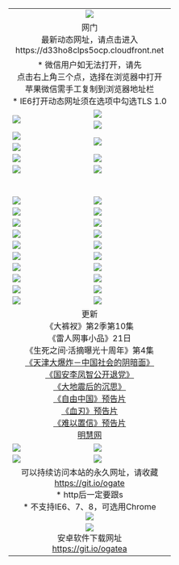 ﻿<table>
  <tr></tr>
  <tr><td colspan=2 align=center><img src="https://cloud.githubusercontent.com/assets/11880933/13434984/f430fae2-e012-11e5-814f-c2df1e82b247.jpg" /></td></tr>
  <tr><td colspan=2 align=center>网门<br>最新动态网址，请点击进入
<br>https://d33ho8clps5ocp.cloudfront.net
    </td>
  </tr>
  <tr>
    <td colspan=2 align=center>* 微信用户如无法打开，请先<br>点击右上角三个点，选择在浏览器中打开<br>苹果微信需手工复制到浏览器地址栏
    <br>* IE6打开动态网址须在选项中勾选TLS 1.0</td>
  </tr>
  <tr>
    <td rowspan=2><a href="https://d33ho8clps5ocp.cloudfront.net/ogUP.aspx?name=11DKC.mp4&list=11DKC" target="_blank"><img src="https://d33ho8clps5ocp.cloudfront.net/Up/11DKC1.jpg" /></a></td> 
    <td><div><a href="https://d33ho8clps5ocp.cloudfront.net/ogUP.aspx?name=LRWS.mp4&list=LRWS" target="_blank"><img src="https://d33ho8clps5ocp.cloudfront.net/Up/LRWS.jpg" /></a></td>
   </tr>
  <tr>
    <td><a href="https://d33ho8clps5ocp.cloudfront.net/ogNiceVedio.aspx" target="_blank"><img src="https://d33ho8clps5ocp.cloudfront.net/Up/11TGKDY.jpg" /></a></td>
  </tr>
  <tr>
    <td><a href="https://d33ho8clps5ocp.cloudfront.net/ogUP.aspx?name=JQR.mp4&count=2" target="_blank"><img src="https://d33ho8clps5ocp.cloudfront.net/Up/JQR.jpg" /></a></td>   
    <td rowspan=2><a href="https://d33ho8clps5ocp.cloudfront.net/ogUP.aspx?name=JP.mp4&count=9" target="_blank"><img src="https://d33ho8clps5ocp.cloudfront.net/Up/JP.jpg" /></td>
  </tr>
  <tr>
    <td><a href="https://d33ho8clps5ocp.cloudfront.net/ogUP.aspx?name=WH.mp4" target="_blank"><img src="https://d33ho8clps5ocp.cloudfront.net/Up/WH.jpg" /></a></td>
  </tr>
  <tr>
    <td><a href="https://d33ho8clps5ocp.cloudfront.net/ogUP.aspx?name=SSZJ.mp4&list=SSZJ" target="_blank"><img src="https://d33ho8clps5ocp.cloudfront.net/Up/SSZJ.jpg" /></a></td>
    <td><a href="https://d33ho8clps5ocp.cloudfront.net/ogUP.aspx?name=1XQK.mp4&count=13" target="_blank"><img src="https://d33ho8clps5ocp.cloudfront.net/Up/1XQK.jpg" /></a</td>
  </tr>
  <tr>
    <td><a href="https://d33ho8clps5ocp.cloudfront.net/ogUP.aspx?name=ZY.mp4&count=2015|16" target="_blank"><img src="https://d33ho8clps5ocp.cloudfront.net/Up/ZY.jpg" /></a</td>
    <td><a href="https://d33ho8clps5ocp.cloudfront.net/ogUP.aspx?name=XTFY.mp4&count=B|2,A|24" target="_blank"><img src="https://d33ho8clps5ocp.cloudfront.net/Up/XTFY.jpg" /></a></td>
  </tr>
  <tr height="40">
  </tr>
  <tr>
    <td><a href="https://d33ho8clps5ocp.cloudfront.net/ogUP.aspx?name=4SQQ.mp4&list=4SQQ" target="_blank"><img src="https://d33ho8clps5ocp.cloudfront.net/Up/4SQQ0.jpg"/></a></td>
    <td><a href="https://d33ho8clps5ocp.cloudfront.net/ogUP.aspx?name=4SHQ.mp4&list=4SHQ" target="_blank"><img src="https://d33ho8clps5ocp.cloudfront.net/Up/4SHQ0.jpg"/></a></td>
  </tr>
  <tr>
    <td><a href="https://d33ho8clps5ocp.cloudfront.net/ogUP.aspx?name=4SZG.mp4&list=4SZG" target="_blank"><img src="https://d33ho8clps5ocp.cloudfront.net/Up/4SZG0.jpg"/></a></td>
    <td><a href="https://d33ho8clps5ocp.cloudfront.net/ogUP.aspx?name=4SDJ.mp4&list=4SDJ" target="_blank"><img src="https://d33ho8clps5ocp.cloudfront.net/Up/4SDJ0.jpg"/></a></td>
  </tr>
  <tr>
    <td><a href="https://d33ho8clps5ocp.cloudfront.net/ogUP.aspx?name=4SGX.mp4&list=4SGX" target="_blank"><img src="https://d33ho8clps5ocp.cloudfront.net/Up/4SGX0.jpg"/></a></td>
    <td><a href="https://d33ho8clps5ocp.cloudfront.net/ogUP.aspx?name=4SHD.mp4&list=4SHD" target="_blank"><img src="https://d33ho8clps5ocp.cloudfront.net/Up/4SHD0.jpg"/></a></td>
  </tr>
  <tr>
    <td><a href="https://d33ho8clps5ocp.cloudfront.net/ogUP.aspx?name=4CTX.mp4&list=4CTX" target="_blank"><img src="https://d33ho8clps5ocp.cloudfront.net/Up/4CTX0.jpg"/></a></td>
    <td><a href="https://d33ho8clps5ocp.cloudfront.net/ogUP.aspx?name=4CWZ.mp4&list=4CWZ" target="_blank"><img src="https://d33ho8clps5ocp.cloudfront.net/Up/4CWZ0.jpg"/></a></td>
  </tr>
  <tr>
    <td><a href="https://d33ho8clps5ocp.cloudfront.net/onUP.aspx?name=https://d1qhweuvr3wm0g.cloudfront.net/" target="_blank"><img src="https://d33ho8clps5ocp.cloudfront.net/Up/0DTW.jpg"/></a></td>
    <td><a href="https://d33ho8clps5ocp.cloudfront.net/onUP.aspx?name=https://d240ns8up8earz.cloudfront.net/acenter/" target="_blank"><img src="https://d33ho8clps5ocp.cloudfront.net/Up/0TDW.jpg" /></a></td>
  </tr>
  <tr>
    <td><a href="https://d33ho8clps5ocp.cloudfront.net/onUP.aspx?name=https://d4508d6vomz2p.cloudfront.net/gb/nsc413.htm" target="_blank"><img src="https://d33ho8clps5ocp.cloudfront.net/Up/0DJY.jpg" /></a></td>
    <td><a href="https://d33ho8clps5ocp.cloudfront.net/onUP.aspx?name=https://d3bxwq7vzudb5l.cloudfront.net/xtr/gb/prog204.html" target="_blank"><img src="https://d33ho8clps5ocp.cloudfront.net/Up/0XTR.jpg" /></a></td>
  </tr>
  <tr>
    <td><a href="https://d33ho8clps5ocp.cloudfront.net/onUP.aspx?name=https://d3aj00iefsmfgc.cloudfront.net/" target="_blank"><img src="https://d33ho8clps5ocp.cloudfront.net/Up/0MHW.jpg" /></a></td>
    <td><a href="https://d33ho8clps5ocp.cloudfront.net/onUP.aspx?name=https://d1sbg9daat0zu5.cloudfront.net/" target="_blank"><img src="https://d33ho8clps5ocp.cloudfront.net/Up/0ZJW.jpg" /></a></td>
  </tr>
  <tr>
    <td><a href="https://d33ho8clps5ocp.cloudfront.net/ogUP.aspx?name=0FG.zip" target="_blank"><img src="https://d33ho8clps5ocp.cloudfront.net/Up/0FG.jpg" /></a></td>
    <td><a href="https://d33ho8clps5ocp.cloudfront.net/ogUP.aspx?name=0FGA.apk" target="_blank"><img src="https://d33ho8clps5ocp.cloudfront.net/Up/0FGA.jpg" /></a></td>
  </tr>
  <tr>
    <td><a href="https://d33ho8clps5ocp.cloudfront.net/ogUP.aspx?name=0U.zip" target="_blank"><img src="https://d33ho8clps5ocp.cloudfront.net/Up/0U.jpg" /></a></td>
    <td><a href="https://d33ho8clps5ocp.cloudfront.net/ogUP.aspx?name=0UA.apk" target="_blank"><img src="https://d33ho8clps5ocp.cloudfront.net/Up/0UA.jpg" /></a></td>
  </tr>
  <tr>
    <td><a href="https://d33ho8clps5ocp.cloudfront.net/ogUP.aspx?name=0iPPOTV.zip" target="_blank"><img src="https://d33ho8clps5ocp.cloudfront.net/Up/0iPPOTV.jpg" /></a></td>
    <td><a href="https://d33ho8clps5ocp.cloudfront.net/ogUP.aspx?name=0iNTD.apk" target="_blank"><img src="https://d33ho8clps5ocp.cloudfront.net/Up/0iNTD.jpg" /></a></td>
  </tr>
  <tr>
    <td colspan=2 align=center>更新<br>
      《大裤衩》第2季第10集<br>
      《雷人网事小品》21日<br>
      《生死之间·活摘曝光十周年》第4集</a><br>
      <a href="https://d33ho8clps5ocp.cloudfront.net/ogUP.aspx?name=4TJDBZ.mp4" target="_blank">《天津大爆炸－中国社会的阴暗面》</a><br>
      <a href="https://d33ho8clps5ocp.cloudfront.net/ogUP.aspx?name=4LFZ.mp4" target="_blank">《国安李凤智公开退党》</a><br>
      <a href="https://d33ho8clps5ocp.cloudfront.net/ogUP.aspx?name=4DDZHDCS.mp4" target="_blank">《大地震后的沉思》</a><br>
      <a href="https://d33ho8clps5ocp.cloudfront.net/ogUP.aspx?name=11ZYZG0.mp4" target="_blank">《自由中国》预告片</a><br>
      <a href="https://d33ho8clps5ocp.cloudfront.net/ogUP.aspx?name=11XR.mp4" target="_blank">《血刃》预告片</a><br>
      <a href="https://d33ho8clps5ocp.cloudfront.net/ogUP.aspx?name=11NYZX.mp4&count=2" target="_blank">《难以置信》预告片</a><br>
      <a href="https://d33ho8clps5ocp.cloudfront.net/onUP.aspx?name=https://www.minghui.org/" target="_blank">明慧网</a></td>
    </td>
  </tr>
  <tr>
    <td><a href="https://d33ho8clps5ocp.cloudfront.net/ogNice.aspx" target="_blank"><img src="https://cloud.githubusercontent.com/assets/11880933/13720378/f84bb392-e841-11e5-8739-815049dd6ff8.jpg" /></a></td>
    <td><a href="https://d33ho8clps5ocp.cloudfront.net/onCO.aspx?ob=600%E4%BA%8B%E7%89%A9&op=%E5%A2%9E%E5%88%A0%E6%94%B9&args=WH1~%23%E7%B1%BB%E5%9E%8B6%E6%96%B0%E9%97%BB%7c%23%E7%B1%BB%E5%9E%8B6%E8%AF%84%E8%AE%BA&mode=" target="_blank"><img src="https://cloud.githubusercontent.com/assets/11880933/13720380/04d76a16-e842-11e5-8833-e627daa88802.jpg" /></a></td> 
  </tr>
  <tr>
    <td><a href="https://d33ho8clps5ocp.cloudfront.net/ogDY.aspx" target="_blank"><img src="https://cloud.githubusercontent.com/assets/11880933/13720384/11817090-e842-11e5-9571-7dc2f1af9f42.jpg" /></a></td>
    <td><a href="https://d33ho8clps5ocp.cloudfront.net/ogST.aspx" target="_blank"><img src="https://cloud.githubusercontent.com/assets/11880933/13720385/1467ea3c-e842-11e5-86df-c96c9a556aaf.jpg" /></a></td> 
  </tr>
  <!--tr>
    <td colspan=2 align=center>
      <微信可扫描以下临时二维码<br/>https://bit.ly/1mBQHW8<br/><a href="https://d33ho8clps5ocp.cloudfront.net/Up/0WMGDL3.png" target="_blank"><img src="https://d33ho8clps5ocp.cloudfront.net/Up/0WMGD3.png"/></a>
  </tr-->
  <tr>
    <td colspan=2 align=center>可以持续访问本站的永久网址，请收藏<br/><a href="https://git.io/ogate" target="_blank">https://git.io/ogate</a><br/>* http后一定要跟s<br/>* 不支持IE6、7、8，可选用Chrome<br/><a href="https://d33ho8clps5ocp.cloudfront.net/Up/0WMGDL2.png" target="_blank"><img src="https://d33ho8clps5ocp.cloudfront.net/Up/0WMGD2.png"/></a></td>
  </tr>
  <tr>
    <td colspan=2 align=center><a href="https://d33ho8clps5ocp.cloudfront.net/ogUP.aspx?name=0oGate.apk" target="_blank"><img src="https://cloud.githubusercontent.com/assets/11880933/13720399/75e143ee-e842-11e5-9f0a-1421f423c80f.jpg" /></a><br>安卓软件下载网址<br><a href="https://git.io/ogatea">https://git.io/ogatea</a></td>
  </tr>
  <!--tr>
    <td colspan=2 align=center>可能失效的动态网址
    </td>
  </tr-->
</table>
